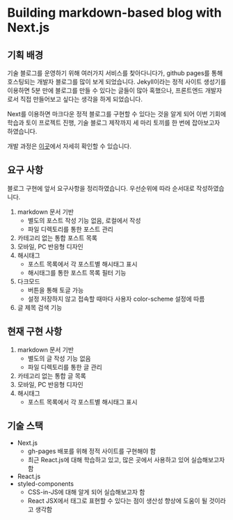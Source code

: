 # Building markdown-based blog with Next.js

## 기획 배경

기술 블로그를 운영하기 위해 여러가지 서비스를 찾아다니다가, github pages를 통해 호스팅되는 개발자 블로그를 많이 보게 되었습니다. Jekyll이라는 정적 사이트 생성기를 이용하면 5분 만에 블로그를 만들 수 있다는 글들이 많아 혹했으나, 프론트엔드 개발자로서 직접 만들어보고 싶다는 생각을 하게 되었습니다. 

Next를 이용하면 마크다운 정적 블로그를 구현할 수 있다는 것을 알게 되어 이번 기회에 학습과 토이 프로젝트 진행, 기술 블로그 제작까지 세 마리 토끼를 한 번에 잡아보고자 하였습니다.

개발 과정은 [이곳](https://yes-xodnd.github.io/posts/Next-js로-마크다운-블로그-구현하기)에서 자세히 확인할 수 있습니다.

## 요구 사항

블로그 구현에 앞서 요구사항을 정리하였습니다. 우선순위에 따라 순서대로 작성하였습니다.

1. markdown 문서 기반
   - 별도의 포스트 작성 기능 없음, 로컬에서 작성
   - 파일 디렉토리를 통한 포스트 관리
2. 카테고리 없는 통합 포스트 목록
3. 모바일, PC 반응형 디자인
4. 해시태그
   - 포스트 목록에서 각 포스트별 해시태그 표시
   - 해시태그를 통한 포스트 목록 필터 기능
5. 다크모드
   - 버튼을 통해 토글 가능
   - 설정 저장하지 않고 접속할 때마다 사용자 color-scheme 설정에 따름
6. 글 제목 검색 기능



## 현재 구현 사항

1. markdown 문서 기반
   - 별도의 글 작성 기능 없음
   - 파일 디렉토리를 통한 글 관리
2. 카테고리 없는 통합 글 목록
3. 모바일, PC 반응형 디자인
4. 해시태그
   - 포스트 목록에서 각 포스트별 해시태그 표시



## 기술 스택

- Next.js
  - gh-pages 배포를 위해 정적 사이트를 구현해야 함
  - 최근 React.js에 대해 학습하고 있고, 많은 곳에서 사용하고 있어 실습해보고자 함
- React.js
- styled-components
  - CSS-in-JS에 대해 알게 되어 실습해보고자 함
  - React JSX에서 태그로 표현할 수 있다는 점이 생산성 향상에 도움이 될 것이라고 생각함
